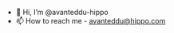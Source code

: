 - 👋 Hi, I’m @avanteddu-hippo
- 📫 How to reach me  - avanteddu@hippo.com

<!---
avanteddu-hippo/avanteddu-hippo is a ✨ special ✨ repository because its `README.md` (this file) appears on your GitHub profile.
You can click the Preview link to take a look at your changes.
--->
